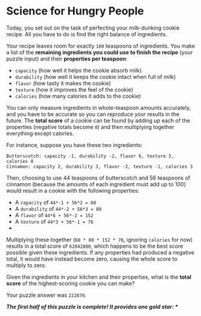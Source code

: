 # Science for Hungry People

Today, you set out on the task of perfecting your milk-dunking cookie recipe. All you have to do is find the right
balance of ingredients.

Your recipe leaves room for exactly `100` teaspoons of ingredients. You make a list of the **remaining ingredients you
could use to finish the recipe** (your puzzle input) and their **properties per teaspoon**:

- `capacity` (how well it helps the cookie absorb milk)
- `durability` (how well it keeps the cookie intact when full of milk)
- `flavor` (how tasty it makes the cookie)
- `texture` (how it improves the feel of the cookie)
- `calories` (how many calories it adds to the cookie)

You can only measure ingredients in whole-teaspoon amounts accurately, and you have to be accurate so you can reproduce
your results in the future. The **total score** of a cookie can be found by adding up each of the properties (negative
totals become `0`) and then multiplying together everything except calories.

For instance, suppose you have these two ingredients:

```
Butterscotch: capacity -1, durability -2, flavor 6, texture 3, calories 8
Cinnamon: capacity 2, durability 3, flavor -2, texture -1, calories 3
```

Then, choosing to use 44 teaspoons of butterscotch and 56 teaspoons of cinnamon (because the amounts of each ingredient
must add up to 100) would result in a cookie with the following properties:

- A `capacity` of `44*-1 + 56*2 = 68`
- A `durability` of `44*-2 + 56*3 = 80`
- A `flavor` of `44*6 + 56*-2 = 152`
- A `texture` of `44*3 + 56*-1 = 76`
-

Multiplying these together (`68 * 80 * 152 * 76`, ignoring `calories` for now) results in a total score of `62842880`,
which happens to be the best score possible given these ingredients. If any properties had produced a negative total, it
would have instead become zero, causing the whole score to multiply to zero.

Given the ingredients in your kitchen and their properties, what is the **total score** of the highest-scoring cookie
you can make?

Your puzzle answer was `222870`.

*__The first half of this puzzle is complete! It provides one gold star: *__*
